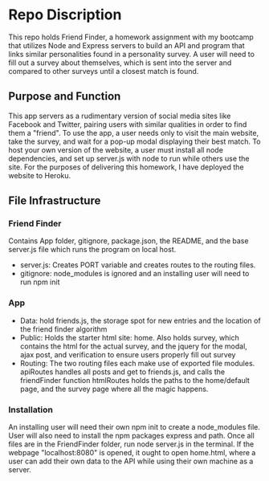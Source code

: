 # Repo Discription
This repo holds Friend Finder, a homework assignment with my bootcamp that utilizes Node and Express servers to build an API and program that links similar personalities found in a personality survey. A user will need to fill out a survey about themselves, which is sent into the server and compared to other surveys until a closest match is found.


## Purpose and Function
This app servers as a rudimentary version of social media sites like Facebook and Twitter, pairing users with similar qualities in order to find them a "friend". To use the app, a user needs only to visit the main website, take the survey, and wait for a pop-up modal displaying their best match. To host your own version of the website, a user must install all node dependencies, and set up server.js with node to run while others use the site. For the purposes of delivering this homework, I have deployed the website to Heroku.

## File Infrastructure
### Friend Finder
Contains App folder, gitignore, package.json, the README, and the base server.js file which runs the program on local host.
* server.js: Creates PORT variable and creates routes to the routing files.
* gitignore: node_modules is ignored and an installing user will need to run npm init

### App 
* Data: hold friends.js, the storage spot for new entries and the location of the friend finder algorithm
* Public: Holds the starter html site: home. Also holds survey, which contains the html for the actual survey, and the jquery for the modal, ajax post, and verification to ensure users properly fill out survey
* Routing: The two routing files each make use of exported file modules. apiRoutes handles all posts and get to friends.js, and calls the friendFinder function
htmlRoutes holds the paths to the home/default page, and the survey page where all the magic happens.

### Installation
An installing user will need their own npm init to create a node_modules file. User will also need to install the npm packages express and path. Once all files are in the FriendFinder folder, run node server.js in the terminal. If the webpage "localhost:8080" is opened, it ought to open home.html, where a user can add their own data to the API while using their own machine as a server.


